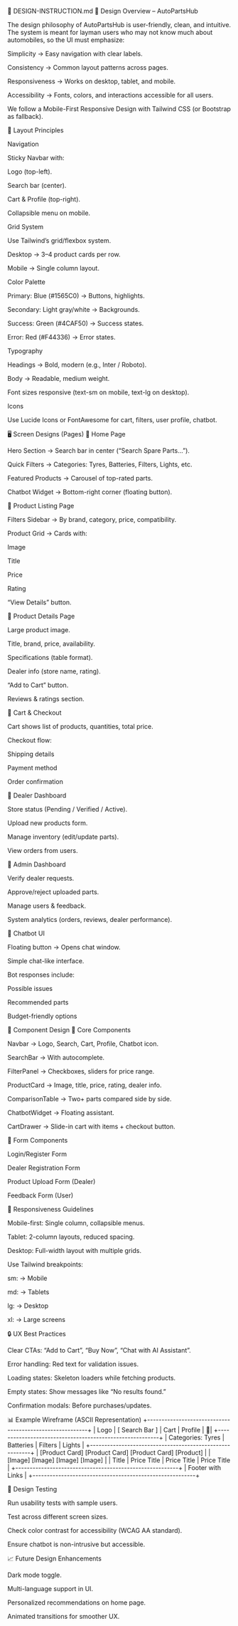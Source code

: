 📌 DESIGN-INSTRUCTION.md
🎨 Design Overview – AutoPartsHub

The design philosophy of AutoPartsHub is user-friendly, clean, and intuitive.
The system is meant for layman users who may not know much about automobiles, so the UI must emphasize:

Simplicity → Easy navigation with clear labels.

Consistency → Common layout patterns across pages.

Responsiveness → Works on desktop, tablet, and mobile.

Accessibility → Fonts, colors, and interactions accessible for all users.

We follow a Mobile-First Responsive Design with Tailwind CSS (or Bootstrap as fallback).

📐 Layout Principles

Navigation

Sticky Navbar with:

Logo (top-left).

Search bar (center).

Cart & Profile (top-right).

Collapsible menu on mobile.

Grid System

Use Tailwind’s grid/flexbox system.

Desktop → 3–4 product cards per row.

Mobile → Single column layout.

Color Palette

Primary: Blue (#1565C0) → Buttons, highlights.

Secondary: Light gray/white → Backgrounds.

Success: Green (#4CAF50) → Success states.

Error: Red (#F44336) → Error states.

Typography

Headings → Bold, modern (e.g., Inter / Roboto).

Body → Readable, medium weight.

Font sizes responsive (text-sm on mobile, text-lg on desktop).

Icons

Use Lucide Icons or FontAwesome for cart, filters, user profile, chatbot.

🖥️ Screen Designs (Pages)
🔎 Home Page

Hero Section → Search bar in center (“Search Spare Parts...”).

Quick Filters → Categories: Tyres, Batteries, Filters, Lights, etc.

Featured Products → Carousel of top-rated parts.

Chatbot Widget → Bottom-right corner (floating button).

🛒 Product Listing Page

Filters Sidebar → By brand, category, price, compatibility.

Product Grid → Cards with:

Image

Title

Price

Rating

“View Details” button.

📑 Product Details Page

Large product image.

Title, brand, price, availability.

Specifications (table format).

Dealer info (store name, rating).

“Add to Cart” button.

Reviews & ratings section.

🛒 Cart & Checkout

Cart shows list of products, quantities, total price.

Checkout flow:

Shipping details

Payment method

Order confirmation

🏪 Dealer Dashboard

Store status (Pending / Verified / Active).

Upload new products form.

Manage inventory (edit/update parts).

View orders from users.

🔑 Admin Dashboard

Verify dealer requests.

Approve/reject uploaded parts.

Manage users & feedback.

System analytics (orders, reviews, dealer performance).

🤖 Chatbot UI

Floating button → Opens chat window.

Simple chat-like interface.

Bot responses include:

Possible issues

Recommended parts

Budget-friendly options

🎨 Component Design
🧩 Core Components

Navbar → Logo, Search, Cart, Profile, Chatbot icon.

SearchBar → With autocomplete.

FilterPanel → Checkboxes, sliders for price range.

ProductCard → Image, title, price, rating, dealer info.

ComparisonTable → Two+ parts compared side by side.

ChatbotWidget → Floating assistant.

CartDrawer → Slide-in cart with items + checkout button.

🧾 Form Components

Login/Register Form

Dealer Registration Form

Product Upload Form (Dealer)

Feedback Form (User)

📱 Responsiveness Guidelines

Mobile-first: Single column, collapsible menus.

Tablet: 2-column layouts, reduced spacing.

Desktop: Full-width layout with multiple grids.

Use Tailwind breakpoints:

sm: → Mobile

md: → Tablets

lg: → Desktop

xl: → Large screens

🔒 UX Best Practices

Clear CTAs: “Add to Cart”, “Buy Now”, “Chat with AI Assistant”.

Error handling: Red text for validation issues.

Loading states: Skeleton loaders while fetching products.

Empty states: Show messages like “No results found.”

Confirmation modals: Before purchases/updates.

📊 Example Wireframe (ASCII Representation)
+---------------------------------------------------------+
| Logo | [ Search Bar              ] | Cart | Profile | 🤖|
+---------------------------------------------------------+
| Categories: Tyres | Batteries | Filters | Lights       |
+---------------------------------------------------------+
| [Product Card] [Product Card] [Product Card] [Product] |
| [Image]        [Image]        [Image]        [Image]   |
| Title | Price  Title | Price  Title | Price  Title     |
+---------------------------------------------------------+
| Footer with Links                                       |
+---------------------------------------------------------+

🧪 Design Testing

Run usability tests with sample users.

Test across different screen sizes.

Check color contrast for accessibility (WCAG AA standard).

Ensure chatbot is non-intrusive but accessible.

📈 Future Design Enhancements

Dark mode toggle.

Multi-language support in UI.

Personalized recommendations on home page.

Animated transitions for smoother UX.